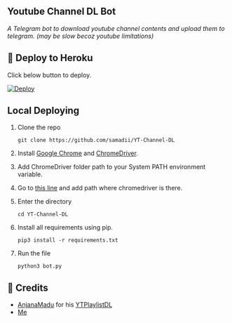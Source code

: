 ## Youtube Channel DL Bot
_A Telegram bot to download youtube channel contents and upload them to telegram. (may be slow becoz youtube limitations)_

## 📌 Deploy to Heroku
Click below button to deploy.

[![Deploy](https://www.herokucdn.com/deploy/button.svg)](https://heroku.com/deploy?template=https://github.com/samadii/YT-Channel-DL)


## Local Deploying

1. Clone the repo
   ```
   git clone https://github.com/samadii/YT-Channel-DL
   ```

2. Install [Google Chrome](https://support.google.com/chrome/answer/95346?hl=en&co=GENIE.Platform%3DDesktop) and [ChromeDriver](https://chromedriver.chromium.org/downloads).

3. Add ChromeDriver folder path to your System PATH environment variable.

4. Go to [this line](https://github.com/samadii/YT-Channel-DL/blob/main/plugins/download.py#L27) and add path where chromedriver is there.

5. Enter the directory
   ```
   cd YT-Channel-DL
   ```
  
6. Install all requirements using pip.
   ```
   pip3 install -r requirements.txt
   ```

7. Run the file
   ```
   python3 bot.py
   ```

## 📌 Credits
- [AnjanaMadu](https://github.com/AnjanaMadu) for his [YTPlaylistDL](https://github.com/AnjanaMadu/YTPlaylistDL)
- [Me](https://github.com/samadii)
